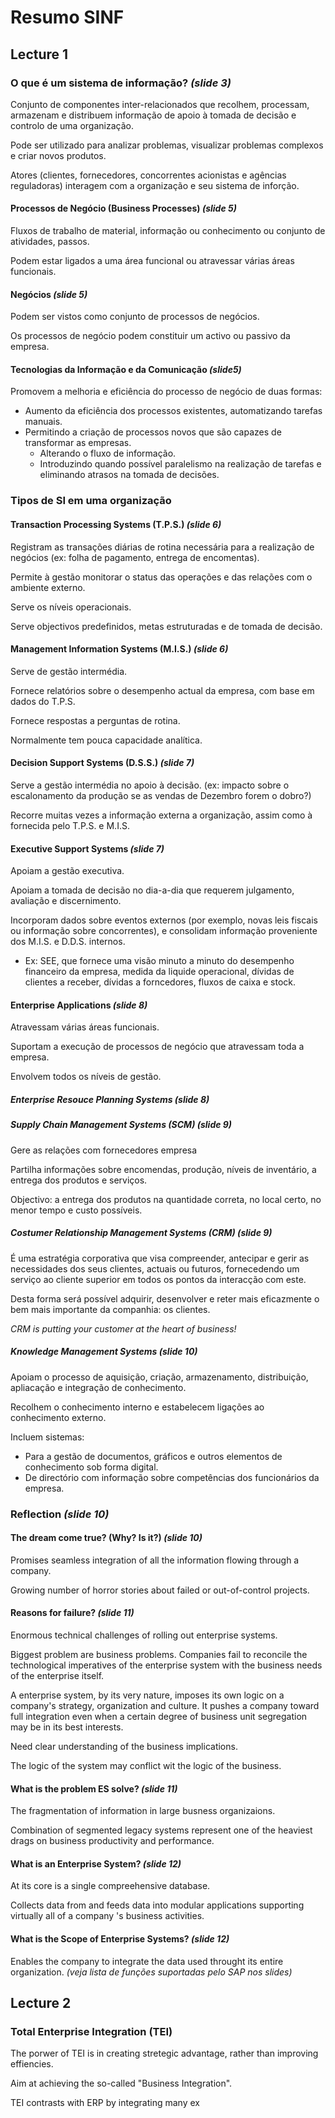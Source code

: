 # Resumo SINF

## Lecture 1

### O que é um sistema de informação? _(slide 3)_

Conjunto de componentes inter-relacionados que recolhem, processam, armazenam e distribuem informação de apoio à tomada de decisão e controlo de uma organização.

Pode ser utilizado para analizar problemas, visualizar problemas complexos e criar novos produtos.

Atores (clientes, fornecedores, concorrentes acionistas e agências reguladoras) interagem com a organização e seu sistema de inforção.

#### Processos de Negócio (Business Processes) _(slide 5)_

Fluxos de trabalho de material, informação ou conhecimento ou conjunto de atividades, passos.

Podem estar ligados a uma área funcional ou atravessar várias áreas funcionais.

#### Negócios _(slide 5)_

Podem ser vistos como conjunto de processos de negócios.

Os processos de negócio podem constituir um activo ou passivo da empresa.

#### Tecnologias da Informação e da Comunicação _(slide5)_

Promovem a melhoria e eficiência do processo de negócio de duas formas:

- Aumento da eficiência dos processos existentes, automatizando tarefas manuais.
- Permitindo a criação de processos novos que são capazes de transformar as empresas.
  - Alterando o fluxo de informação.
  - Introduzindo quando possível paralelismo na realização de tarefas e eliminando atrasos na tomada de decisões.

### Tipos de SI em uma organização

#### Transaction Processing Systems (T.P.S.) _(slide 6)_

Registram as transações diárias de rotina necessária para a realização de negócios (ex: folha de pagamento, entrega de encomentas).

Permite à gestão monitorar o status das operações e das relações com o ambiente externo.

Serve os níveis operacionais.

Serve objectivos predefinidos, metas estruturadas e de tomada de decisão.

#### Management Information Systems (M.I.S.) _(slide 6)_

Serve de gestão intermédia.

Fornece relatórios sobre o desempenho actual da empresa, com base em dados do T.P.S.

Fornece respostas a perguntas de rotina.

Normalmente tem pouca capacidade analítica.

#### Decision Support Systems (D.S.S.) _(slide 7)_

Serve a gestão intermédia no apoio à decisão. (ex: impacto sobre o escalonamento da produção se as vendas de Dezembro forem o dobro?)

Recorre muitas vezes a informação externa a organização, assim como à fornecida pelo T.P.S. e M.I.S.

#### Executive Support Systems _(slide 7)_

Apoiam a gestão executiva.

Apoiam a tomada de decisão no dia-a-dia que requerem julgamento, avaliação e discernimento.

Incorporam dados sobre eventos externos (por exemplo, novas leis fiscais ou informação sobre concorrentes), e consolidam informação proveniente dos M.I.S. e D.D.S. internos.

- Ex: SEE, que fornece uma visão minuto a minuto do desempenho financeiro da empresa, medida da liquide operacional, dívidas de clientes a receber, dívidas a forncedores, fluxos de caixa e stock.

#### Enterprise Applications _(slide 8)_

Atravessam várias áreas funcionais.

Suportam a execução de processos de negócio que atravessam toda a empresa.

Envolvem todos os níveis de gestão.

##### Enterprise Resouce Planning Systems _(slide 8)_

##### Supply Chain Management Systems (SCM) _(slide 9)_

Gere as relações com fornecedores empresa

Partilha informações sobre encomendas, produção, níveis de inventário, a entrega dos produtos e serviços.

Objectivo: a entrega dos produtos na quantidade correta, no local certo, no menor tempo e custo possíveis.

##### Costumer Relationship Management Systems (CRM) _(slide 9)_

É uma estratégia corporativa que visa compreender, antecipar e gerir as necessidades dos seus clientes, actuais ou futuros, fornecedendo um serviço ao cliente superior em todos os pontos da interacção com este.

Desta forma será possível adquirir, desenvolver e reter mais eficazmente o bem mais importante da companhia: os clientes.

_CRM is putting your customer at the heart of business!_

##### Knowledge Management Systems _(slide 10)_

Apoiam o processo de aquisição, criação, armazenamento, distribuição, apliacação e integração de conhecimento.

Recolhem o conhecimento interno e estabelecem ligações ao conhecimento externo.

Incluem sistemas:

- Para a gestão de documentos, gráficos e outros elementos de conhecimento sob forma digital.
- De directório com informação sobre competências dos funcionários da empresa.

### Reflection _(slide 10)_

#### The dream come true? (Why? Is it?) _(slide 10)_

Promises seamless integration of all the information flowing through a company.

Growing number of horror stories about failed or out-of-control projects.

#### Reasons for failure? _(slide 11)_

Enormous technical challenges of rolling out enterprise systems.

Biggest problem are business problems. Companies fail to reconcile the technological imperatives of the enterprise system with the business needs of the enterprise itself.

A enterprise system, by its very nature, imposes its own logic on a company's strategy, organization and culture. It pushes a company toward full integration even when a certain degree of business unit segregation may be in its best interests.

Need clear understanding of the business implications.

The logic of the system may conflict wit the logic of the business.

#### What is the problem ES solve? _(slide 11)_

The fragmentation of information in large busness organizaions.

Combination of segmented legacy systems represent one of the heaviest drags on business productivity and performance.

#### What is an Enterprise System? _(slide 12)_

At its core is a single compreehensive database.

Collects data from and feeds data into modular applications supporting virtually all of a company 's business activities.

#### What is the Scope of Enterprise Systems? _(slide 12)_

Enables the company to integrate the data used throught its entire organization.
_(veja lista de funções suportadas pelo SAP nos slides)_

## Lecture 2

### Total Enterprise Integration (TEI)

The porwer of TEI is in creating stretegic advantage, rather than improving effiencies.

Aim at achieving the so-called "Business Integration".

TEI contrasts with ERP by integrating many ex
